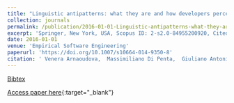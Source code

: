 ```yaml
---
title: "Linguistic antipatterns: what they are and how developers perceive them"
collection: journals
permalink: /publication/2016-01-01-Linguistic-antipatterns-what-they-are-and-how-developers-perceive-them
excerpt: 'Springer, New York, USA, Scopus ID: 2-s2.0-84955200920, Cited by: 24'
date: 2016-01-01
venue: 'Empirical Software Engineering'
paperurl: 'https://doi.org/10.1007/s10664-014-9350-8'
citation: ' Venera Arnaoudova,  Massimiliano Di Penta,  Giuliano Antoniol, &quot;Linguistic antipatterns: what they are and how developers perceive them.&quot; Empirical Software Engineering, 2016.'
---
```

[Bibtex](https://dblp.org/rec/bib/journals/ese/ArnaoudovaPA16)

[Access paper here](https://doi.org/10.1007/s10664-014-9350-8){:target="_blank"}
